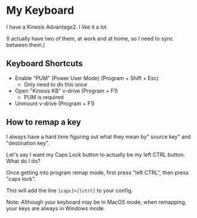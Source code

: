 # My Keyboard

I have a Kinesis Advantage2. I like it a lot

(I actually have two of them, at work and at home, so I need to sync between
them.)


## Keyboard Shortcuts

* Enable "PUM" (Power User Mode) (Program + Shift + Esc)
  * Only need to do this once
* Open "Kinesis KB" v-drive (Program + F1)
  * PUM is required
* Unmount v-drive (Program + F1)


## How to remap a key

I always have a hard time figuring out what they mean by" source key" and
"destination key".

Let's say I want my Caps Lock button to actually be my left CTRL button. What do
I do?

Once getting into program remap mode, first press "left CTRL", then press
"caps lock".

This will add the line `[caps]>[lctrl]` to your config.

Note: Although your keyboard may be in MacOS mode, when remapping, your keys are
always in Windows mode.
